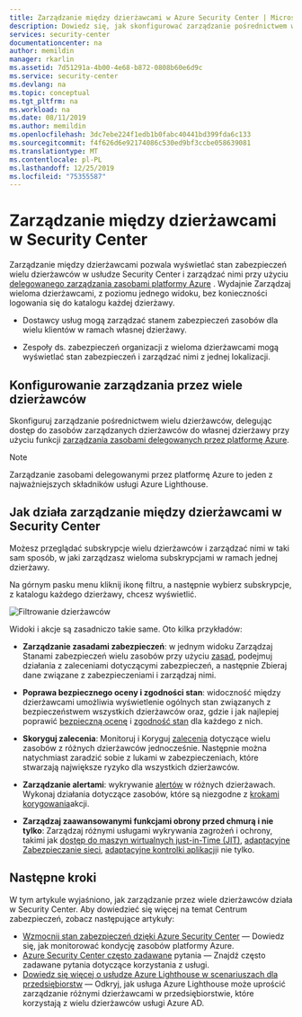 ```yaml
---
title: Zarządzanie między dzierżawcami w Azure Security Center | Microsoft Docs
description: Dowiedz się, jak skonfigurować zarządzanie pośrednictwem wielu dzierżawców w celu zarządzania stanami w ramach usług w Security Center z użyciem delegowanego zarządzania zasobami platformy Azure.
services: security-center
documentationcenter: na
author: memildin
manager: rkarlin
ms.assetid: 7d51291a-4b00-4e68-b872-0808b60e6d9c
ms.service: security-center
ms.devlang: na
ms.topic: conceptual
ms.tgt_pltfrm: na
ms.workload: na
ms.date: 08/11/2019
ms.author: memildin
ms.openlocfilehash: 3dc7ebe224f1edb1b0fabc40441bd399fda6c133
ms.sourcegitcommit: f4f626d6e92174086c530ed9bf3ccbe058639081
ms.translationtype: MT
ms.contentlocale: pl-PL
ms.lasthandoff: 12/25/2019
ms.locfileid: "75355587"
---
```

# <a name="cross-tenant-management-in-security-center"></a>Zarządzanie między dzierżawcami w Security Center

Zarządzanie między dzierżawcami pozwala wyświetlać stan zabezpieczeń wielu dzierżawców w usłudze Security Center i zarządzać nimi przy użyciu [delegowanego zarządzania zasobami platformy Azure](../lighthouse/concepts/azure-delegated-resource-management.md) . Wydajnie Zarządzaj wieloma dzierżawcami, z poziomu jednego widoku, bez konieczności logowania się do katalogu każdej dzierżawy.

- Dostawcy usług mogą zarządzać stanem zabezpieczeń zasobów dla wielu klientów w ramach własnej dzierżawy.

- Zespoły ds. zabezpieczeń organizacji z wieloma dzierżawcami mogą wyświetlać stan zabezpieczeń i zarządzać nimi z jednej lokalizacji.

## <a name="set-up-cross-tenant-management"></a>Konfigurowanie zarządzania przez wiele dzierżawców

Skonfiguruj zarządzanie pośrednictwem wielu dzierżawców, delegując dostęp do zasobów zarządzanych dzierżawców do własnej dzierżawy przy użyciu funkcji [zarządzania zasobami delegowanych przez platformę Azure](../lighthouse/concepts/azure-delegated-resource-management.md).

> [!NOTE]
> Zarządzanie zasobami delegowanymi przez platformę Azure to jeden z najważniejszych składników usługi Azure Lighthouse.

## <a name="how-does-cross-tenant-management-work-in-security-center"></a>Jak działa zarządzanie między dzierżawcami w Security Center

Możesz przeglądać subskrypcje wielu dzierżawców i zarządzać nimi w taki sam sposób, w jaki zarządzasz wieloma subskrypcjami w ramach jednej dzierżawy.

Na górnym pasku menu kliknij ikonę filtru, a następnie wybierz subskrypcje, z katalogu każdego dzierżawy, chcesz wyświetlić.

  ![Filtrowanie dzierżawców](./media/security-center-cross-tenant-management/cross-tenant-filter.png)

Widoki i akcje są zasadniczo takie same. Oto kilka przykładów:

- **Zarządzanie zasadami zabezpieczeń**: w jednym widoku Zarządzaj Stanami zabezpieczeń wielu zasobów przy użyciu [zasad](tutorial-security-policy.md), podejmuj działania z zaleceniami dotyczącymi zabezpieczeń, a następnie Zbieraj dane związane z zabezpieczeniami i zarządzaj nimi.
- **Poprawa bezpiecznego oceny i zgodności stan**: widoczność między dzierżawcami umożliwia wyświetlenie ogólnych stan związanych z bezpieczeństwem wszystkich dzierżawców oraz, gdzie i jak najlepiej poprawić [bezpieczną ocenę](security-center-secure-score.md) i [zgodność stan](security-center-compliance-dashboard.md) dla każdego z nich.
- **Skoryguj zalecenia**: Monitoruj i Koryguj [zalecenia](security-center-recommendations.md) dotyczące wielu zasobów z różnych dzierżawców jednocześnie. Następnie można natychmiast zaradzić sobie z lukami w zabezpieczeniach, które stwarzają największe ryzyko dla wszystkich dzierżawców.
- **Zarządzanie alertami**: wykrywanie [alertów](security-center-alerts-overview.md) w różnych dzierżawach. Wykonaj działania dotyczące zasobów, które są niezgodne z [krokami korygowania](security-center-managing-and-responding-alerts.md)akcji.

- **Zarządzaj zaawansowanymi funkcjami obrony przed chmurą i nie tylko**: Zarządzaj różnymi usługami wykrywania zagrożeń i ochrony, takimi jak [dostęp do maszyn wirtualnych just-in-Time (JIT)](security-center-just-in-time.md), [adaptacyjne Zabezpieczanie sieci](security-center-adaptive-network-hardening.md), [adaptacyjne kontrolki aplikacji](security-center-adaptive-application.md)i nie tylko.
 
## <a name="next-steps"></a>Następne kroki
W tym artykule wyjaśniono, jak zarządzanie przez wiele dzierżawców działa w Security Center. Aby dowiedzieć się więcej na temat Centrum zabezpieczeń, zobacz następujące artykuły:

* [Wzmocnij stan zabezpieczeń dzięki Azure Security Center](security-center-monitoring.md) — Dowiedz się, jak monitorować kondycję zasobów platformy Azure.
* [Azure Security Center często zadawane](security-center-faq.md) pytania — Znajdź często zadawane pytania dotyczące korzystania z usługi.
* [Dowiedz się więcej o usłudze Azure Lighthouse w scenariuszach dla przedsiębiorstw](https://docs.microsoft.com/azure/lighthouse/concepts/enterprise) — Odkryj, jak usługa Azure Lighthouse może uprościć zarządzanie różnymi dzierżawcami w przedsiębiorstwie, które korzystają z wielu dzierżawców usługi Azure AD.